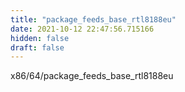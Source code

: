 ```yaml
---
title: "package_feeds_base_rtl8188eu"
date: 2021-10-12 22:47:56.715166
hidden: false
draft: false
---
```


x86/64/package_feeds_base_rtl8188eu

